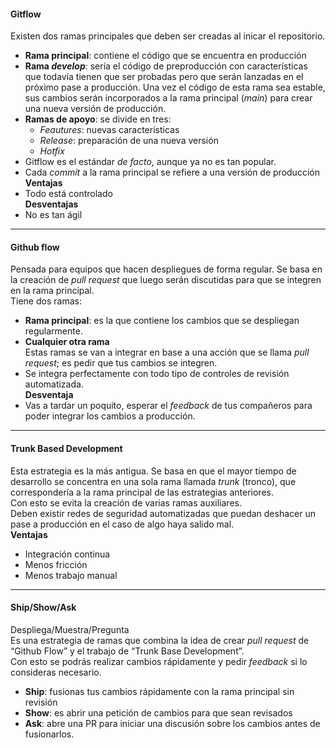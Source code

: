 #### Gitflow

Existen dos ramas principales que deben ser creadas al inicar el repositorio.

-   **Rama principal**: contiene el código que se encuentra en producción
-   **Rama _develop_**: sería el código de preproducción con características que todavía tienen que ser probadas pero que serán lanzadas en el próximo pase a producción. Una vez el código de esta rama sea estable, sus cambios serán incorporados a la rama principal (_main_) para crear una nueva versión de producción.
-   **Ramas de apoyo**: se divide en tres:
    -   _Feautures_: nuevas características
    -   _Release_: preparación de una nueva versión
    -   _Hotfix_
-   Gitflow es el estándar _de facto_, aunque ya no es tan popular.
-   Cada _commit_ a la rama principal se refiere a una versión de producción  
    **Ventajas**
-   Todo está controlado  
    **Desventajas**
-   No es tan ágil

---

#### Github flow

Pensada para equipos que hacen despliegues de forma regular. Se basa en la creación de _pull request_ que luego serán discutidas para que se integren en la rama principal.  
Tiene dos ramas:

-   **Rama principal**: es la que contiene los cambios que se despliegan regularmente.
-   **Cualquier otra rama**  
    Estas ramas se van a integrar en base a una acción que se llama _pull request_; es pedir que tus cambios se integren.
-   Se integra perfectamente con todo tipo de controles de revisión automatizada.  
    **Desventaja**
-   Vas a tardar un poquito, esperar el _feedback_ de tus compañeros para poder integrar los cambios a producción.

---

#### Trunk Based Development

Esta estrategia es la más antigua. Se basa en que el mayor tiempo de desarrollo se concentra en una sola rama llamada _trunk_ (tronco), que correspondería a la rama principal de las estrategias anteriores.  
Con esto se evita la creación de varias ramas auxiliares.  
Deben existir redes de seguridad automatizadas que puedan deshacer un pase a producción en el caso de algo haya salido mal.  
**Ventajas**

-   Integración continua
-   Menos fricción
-   Menos trabajo manual

---

#### Ship/Show/Ask

Despliega/Muestra/Pregunta  
Es una estrategia de ramas que combina la idea de crear _pull request_ de “Github Flow” y el trabajo de “Trunk Base Development”.  
Con esto se podrás realizar cambios rápidamente y pedir _feedback_ si lo consideras necesario.

-   **Ship**: fusionas tus cambios rápidamente con la rama principal sin revisión
-   **Show**: es abrir una petición de cambios para que sean revisados
-   **Ask**: abre una PR para iniciar una discusión sobre los cambios antes de fusionarlos.